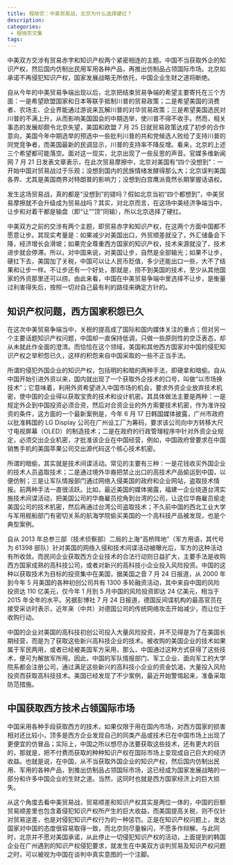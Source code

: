 ```yaml
---
title: 程晓农：中美贸易战，北京为什么选择硬扛？
description: 
categories:
 - 程晓农文集
tags:
---
```


中美双方交涉有贸易赤字和知识产权两个紧密相连的主题。中国不当获取外企的知识产权，然后国内仿制出民用军用各种产品，再推出仿制品占领国际市场。北京如承诺不再侵犯知识产权，国家发展战略无所依托，中国企业生财之道将断绝。

<!-- more -->

自从今年的中美贸易争端出现以后，北京把结束贸易争端的希望主要寄托在三个方面：一是希望欧盟国家和日本等联手抵制川普的贸易政策；二是希望美国的消费者、农场主、企业界能通过游说来瓦解川普的对华贸易政策；三是希望美国选民对川普的不满上升，从而影响美国国会的中期选举，使川普不得不收手。然而，相关事态的发展却颇令北京失望，美国和欧盟 7 月 25 日就贸易政策达成了初步的合作意向，美国今年中期选举的预选中一些批判川普的共和党候选人败给了支持川普的同党竞争者，而美国最新的民调显示，川普的支持率不降反增。看来，北京的上述三个希望都可能落空。面对这一现实，北京出现了一些反思的声音。官媒多维新闻网 7 月 21 日发表文章表示，在此次贸易摩擦中，北京对美国有“四个没想到”：一开始中国对贸易战过于乐观；没想到国内的民族情绪发酵得那么大；北京误判美国各界、尤其是美国商界对特朗普的影响力；没想到白宫鹰派竟然长期掌握话语权。

发生这场贸易战，真的都是“没想到”的错吗？假如北京当初“四个都想到”，中美贸易摩擦就不会升级成为贸易战吗？其实，对北京而言，在这场中美经济争端当中，让步和对着干都是输盘（即“让”“顶”同输），所以北京选择了硬扛。

中美双方之前的交涉有两个主题，即贸易赤字和知识产权，在这两个方面中国都不愿意让步。其现实考量是：如果减少对美国出口，外贸顺差就没了，外汇储备会下降，经济增长会滑坡；如果完全尊重西方国家的知识产权，技术来源就没了，技术进步就会停滞。所以，对中国来说，对美国让步，自然是全部输光；如果不让步，硬扛下去，美国加了关税，中国可以让人民币贬值，多少还能出口一些，大不了结果和让步一样。不让步还有一个好处，那就是，捞不到美国的技术，至少从其他国家的外资那里还可以捞。由此来看，中国在中美贸易争端中里选择不让步，是衡量过利害得失后，按照一切对自己最有利的路径来确定方针的。

## 知识产权问题，西方国家积怨已久

在这次中美贸易争端当中，关税的提高成了国际和国内媒体关注的重点；但对另一个主要话题知识产权问题，中国却一直保持低调，只做一些原则性的空泛表态，却从未就此作全面的澄清。而恰恰在这个领域，美国和其他西方国家对中国的侵犯知识产权之举积怨已久，这样的积怨来自中国采取的一些不正当手法。

所谓的侵犯外国企业的知识产权，包括明的和暗的两种手法，即硬拿和暗偷。自从中国开始引进外资以来，国内就出现了一个获取外企技术的口号，叫做“以市场换技术”；它意味着，利用外资希望进入中国市场的机会，要求外资企业放弃技术机密，使中国的企业得以获取宝贵的技术和设计机密。其具体做法主要是两种：一是规定外企到中国投资必须合资，然后对合资企业的外方索要技术机密，作为准许投资的条件，这方面的一个最新案例是，今年 6 月 17 日韩国媒体披露，广州市政府以批准韩国的 LG Display 公司在广州设工厂为筹码，要求该公司向中方转移大尺寸电视屏幕（OLED）的制造技术；二是在政府的行政管理程序中针对外资企业规定，必须交出企业机密，才批准该企业在中国经营，例如，中国政府曾要求在中国销售手机的美国苹果公司交出源代码这个核心技术机密。

所谓的暗偷，其实就是技术间谍活动。常见的主要有三种：一是花钱收买外国企业的技术人员盗取技术；二是通过境外华裔把禁止出口的高技术产品偷运到中国，以便仿制；三是让军队情报部门通过网络入侵美国的政府和企业网站，盗取技术情报。前两种手法一直很活跃。比如，最近美国的媒体揭露，福建一企业绕道台湾实施技术间谍活动，把美国公司的华裔雇员挖角到台湾的公司，让这位华裔雇员偷走美国公司的技术机密，然后再通过台湾公司盗取技术；不久前中国的西北工业大学与军用舰船部门有密切关系的航海学院偷买美国的一个高科技产品被发现，也是个典型案例。

自从 2013 年总参三部（技术侦察部）二局的上海“高桥阵地”（军方用语，其代号为 61398 部队）针对美国的网络入侵和技术间谍活动被曝光后，军方的这种活动有所收敛。而民间企业获取西方企业技术的合法行动则日益扩大，主要手法是收购西方国家成熟的高科技公司，或者对新兴的高科技小企业投入风险投资。中国的这种以获取技术为目标的投资集中在美国，据美国之音 7 月 24 日报道，从 2000 年到今年 5 月美国的各种初创公司共有 1300 多轮融资活动，其中来自中国的风险投资达 110 亿美元，仅今年 1 月到 5 月中国的风险投资即达 24 亿美元，相当于 2015 年全年的水平。另据彭博社 7 月 24 日报道，德国反间谍机构的最高官员在接受采访时表示，近年来（中共）对德国公司的传统网络攻击开始减少，而让位于收购行动。

中国的企业对美国的高科技初创公司投入大量风险投资，并不见得是为了在美国长期经营，而是为了获取这些新兴高科技企业的技术。被收购的美国企业的技术如果属于军民两用，或者已经被美国军方采用，那么，中国通过这种方式获得了这些技术，便可为解放军所用。因此，中国的军队情报部门、军工企业、面向军工的大学院系都会注册公司，通过满足这些新兴的高科技小企业的资金饥渴，大量投入风险投资而获取高科技技术。美国已经发现了不少案例，最近开始警惕起来，准备采取防范措施。

## 中国获取西方技术占领国际市场

中国采用各种手段获取西方的技术，如果仅限于用在国内市场，对西方国家的损害相对还比较小，顶多是西方企业发现自己的同类产品或技术已在中国市场上出现了更便宜的仿冒品；实际上，中国之所以想尽办法要获取这些技术，还有更大的目的，那就是，把不付费而获取的种种知识产权在国际市场上变现成自己巨大的经济收益。也就是说，在中国，从不当获取外国企业的知识产权，然后国内仿制出民用、军用的各种产品，到推出仿制品占领国际市场，这已经成为国家发展战略的一部分和许多中国企业的生财之道。当然，这同时也就是西方国家经济上的巨大损失。

从这个角度去看中美贸易战，贸易顺差和知识产权其实是两位一体的，中国的巨额贸易顺差里也包含着侵犯知识产权所产生的巨大收益，而美国提高关税，则不仅针对贸易逆差，也是对侵犯知识产权行为的一种惩罚。正是在知识产权问题上，发达国家对中国的态度很容易取得一致，而北京则尽量躲闪，不愿多作辩解。与此同时，北京并不愿对美国承诺，从此停止一切侵犯知识产权的活动，上面提到的韩国企业在广州遇到的知识产权侵犯要求，就发生在中美双方谈判贸易及知识产权问题之时，可以被视为中国在谈判中真实意图的一个注脚。
